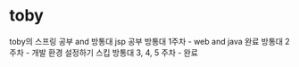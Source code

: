 # toby
toby의 스프링 공부 and 방통대 jsp 공부
방통대 1주차 - web and java 완료
방통대 2주차 - 개발 환경 설정하기 스킵
방통대 3, 4, 5 주차 - 완료
